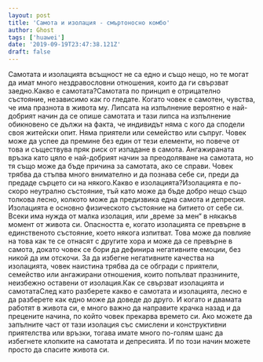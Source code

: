 ```yaml
---
layout: post
title: 'Самота и изолация - смъртоносно комбо'
author: Ghost
tags: ['huawei']
date: '2019-09-19T23:47:38.121Z'
draft: false
---
```


Самотата и изолацията всъщност не са едно и също нещо, но те могат да имат много нездравословни отношения, които да ги свързват заедно.Какво е самотата?Самотата по принцип е отрицателно състояние, независимо как го гледате. Когато човек е самотен, чувства, че има празнота в живота му. Липсата на изпълнение вероятно е най-добрият начин да се опише самотата и тази липса на изпълнение обикновено се дължи на факта, че индивидът няма с кого да сподели своя житейски опит. Няма приятели или семейство или съпруг. Човек може да успее да премине без един от тези елементи, но повече от това и съществува пряк риск от изпадане в самота. Ангажираната връзка като цяло е най-добрият начин за преодоляване на самотата, но тя също може да бъде причина за самотата, ако се справи. Човек трябва да стъпва много внимателно и да познава себе си, преди да предаде сърцето си на някого.Какво е изолацията?Изолацията е по-скоро неутрално състояние, тъй като може да бъде добро нещо също толкова лесно, колкото може да предизвика една самота и депресия. Изолацията е основно физическото състояние на битието от себе си. Всеки има нужда от малка изолация, или „време за мен“ в някакъв момент от живота си. Опасността е, когато изолацията се превърне в единственото състояние, което някога изпитват. Това може да повлияе на това как те се отнасят с другите хора и може да се превърне в самота, докато човек се бори да дефинира негативните емоции, без никой да им отскочи. За да избегне негативните качества на изолацията, човек наистина трябва да се обгради с приятели, семейство или ангажирани отношения, които попълват празнините, неизбежно оставени от изолация.Как се свързват изолацията и самотатаСлед като разберете какво е самотата и изолацията, лесно е да разберете как едно може да доведе до друго. И когато и двамата работят в живота си, е много важно да направите крачка назад и да прецените начина, по който човек прекарва времето си. Ако можете да запълните част от тази изолация със смислени и конструктивни приятелства или връзки, тогава имате много по-голям шанс да избегнете клопките на самотата и депресията. И по този начин можете просто да спасите живота си.                
